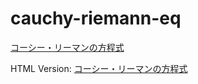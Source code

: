 # cauchy-riemann-eq

[コーシー・リーマンの方程式](https://github.com/easai/cauchy-riemann-eq/blob/main/complex-CR.ipynb)

HTML Version:
[コーシー・リーマンの方程式](https://easai.github.io/cauchy-riemann-eq/complex-CR.html)


